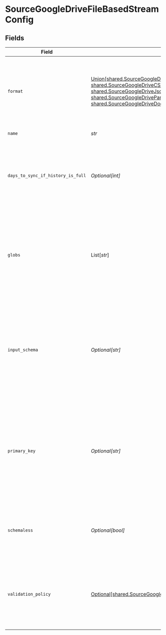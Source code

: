 # SourceGoogleDriveFileBasedStreamConfig


## Fields

| Field                                                                                                                                                                                                                                                                  | Type                                                                                                                                                                                                                                                                   | Required                                                                                                                                                                                                                                                               | Description                                                                                                                                                                                                                                                            |
| ---------------------------------------------------------------------------------------------------------------------------------------------------------------------------------------------------------------------------------------------------------------------- | ---------------------------------------------------------------------------------------------------------------------------------------------------------------------------------------------------------------------------------------------------------------------- | ---------------------------------------------------------------------------------------------------------------------------------------------------------------------------------------------------------------------------------------------------------------------- | ---------------------------------------------------------------------------------------------------------------------------------------------------------------------------------------------------------------------------------------------------------------------- |
| `format`                                                                                                                                                                                                                                                               | [Union[shared.SourceGoogleDriveAvroFormat, shared.SourceGoogleDriveCSVFormat, shared.SourceGoogleDriveJsonlFormat, shared.SourceGoogleDriveParquetFormat, shared.SourceGoogleDriveDocumentFileTypeFormatExperimental]](../../models/shared/sourcegoogledriveformat.md) | :heavy_check_mark:                                                                                                                                                                                                                                                     | The configuration options that are used to alter how to read incoming files that deviate from the standard formatting.                                                                                                                                                 |
| `name`                                                                                                                                                                                                                                                                 | *str*                                                                                                                                                                                                                                                                  | :heavy_check_mark:                                                                                                                                                                                                                                                     | The name of the stream.                                                                                                                                                                                                                                                |
| `days_to_sync_if_history_is_full`                                                                                                                                                                                                                                      | *Optional[int]*                                                                                                                                                                                                                                                        | :heavy_minus_sign:                                                                                                                                                                                                                                                     | When the state history of the file store is full, syncs will only read files that were last modified in the provided day range.                                                                                                                                        |
| `globs`                                                                                                                                                                                                                                                                | List[*str*]                                                                                                                                                                                                                                                            | :heavy_minus_sign:                                                                                                                                                                                                                                                     | The pattern used to specify which files should be selected from the file system. For more information on glob pattern matching look <a href="https://en.wikipedia.org/wiki/Glob_(programming)">here</a>.                                                               |
| `input_schema`                                                                                                                                                                                                                                                         | *Optional[str]*                                                                                                                                                                                                                                                        | :heavy_minus_sign:                                                                                                                                                                                                                                                     | The schema that will be used to validate records extracted from the file. This will override the stream schema that is auto-detected from incoming files.                                                                                                              |
| `primary_key`                                                                                                                                                                                                                                                          | *Optional[str]*                                                                                                                                                                                                                                                        | :heavy_minus_sign:                                                                                                                                                                                                                                                     | The column or columns (for a composite key) that serves as the unique identifier of a record. If empty, the primary key will default to the parser's default primary key.                                                                                              |
| `schemaless`                                                                                                                                                                                                                                                           | *Optional[bool]*                                                                                                                                                                                                                                                       | :heavy_minus_sign:                                                                                                                                                                                                                                                     | When enabled, syncs will not validate or structure records against the stream's schema.                                                                                                                                                                                |
| `validation_policy`                                                                                                                                                                                                                                                    | [Optional[shared.SourceGoogleDriveValidationPolicy]](../../models/shared/sourcegoogledrivevalidationpolicy.md)                                                                                                                                                         | :heavy_minus_sign:                                                                                                                                                                                                                                                     | The name of the validation policy that dictates sync behavior when a record does not adhere to the stream schema.                                                                                                                                                      |